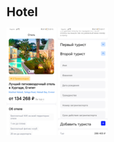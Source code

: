 # Hotel
<img src="Screenshot_20231128_201533_com.example.hotel.jpg" height="250"/> <img src="Screenshot_20231128_201708_com.example.hotel.jpg" height="250"/> 



